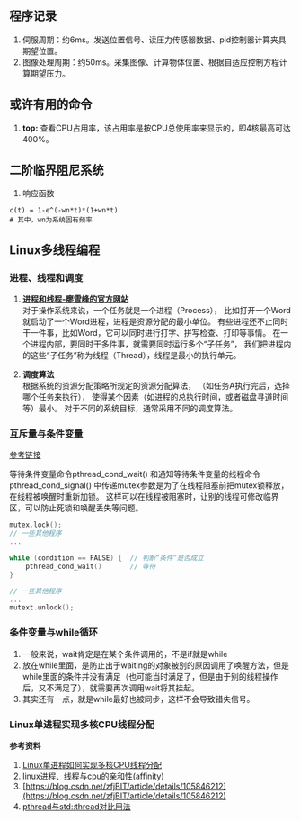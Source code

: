 ## 程序记录
1. 伺服周期：约6ms。发送位置信号、读压力传感器数据、pid控制器计算夹具期望位置。
2. 图像处理周期：约50ms。采集图像、计算物体位置、根据自适应控制方程计算期望压力。


## 或许有用的命令
1. **top:** 查看CPU占用率，该占用率是按CPU总使用率来显示的，即4核最高可达400%。

## 二阶临界阻尼系统
1. 响应函数
```shell
c(t) = 1-e^(-wn*t)*(1+wn*t)
# 其中，wn为系统固有频率
```

## Linux多线程编程
### 进程、线程和调度
1. **[进程和线程-廖雪峰的官方网站](https://www.liaoxuefeng.com/wiki/1016959663602400/1017627212385376)** </br>
对于操作系统来说，一个任务就是一个进程（Process），
比如打开一个Word就启动了一个Word进程，进程是资源分配的最小单位。
有些进程还不止同时干一件事，比如Word，它可以同时进行打字、拼写检查、打印等事情。
在一个进程内部，要同时干多件事，就需要同时运行多个“子任务”，
我们把进程内的这些“子任务”称为线程（Thread），线程是最小的执行单元。


1. **调度算法** </br>
根据系统的资源分配策略所规定的资源分配算法，
（如任务A执行完后，选择哪个任务来执行），
使得某个因素（如进程的总执行时间，或者磁盘寻道时间等）最小。
对于不同的系统目标，通常采用不同的调度算法。

### 互斥量与条件变量
[参考链接](https://stackoverflow.com/questions/4544234/calling-pthread-cond-signal-without-locking-mutex)

等待条件变量命令pthread_cond_wait() 
和通知等待条件变量的线程命令pthread_cond_signal()
中传递mutex参数是为了在线程阻塞前把mutex锁释放，在线程被唤醒时重新加锁。
这样可以在线程被阻塞时，让别的线程可修改临界区，可以防止死锁和唤醒丢失等问题。
```cpp
mutex.lock();
// 一些其他程序
...

while (condition == FALSE) {  // 判断“条件”是否成立
    pthread_cond_wait()       // 等待
}

// 一些其他程序
...
mutext.unlock();
```

### 条件变量与while循环
1. 一般来说，wait肯定是在某个条件调用的，不是if就是while
2. 放在while里面，是防止出于waiting的对象被别的原因调用了唤醒方法，但是while里面的条件并没有满足（也可能当时满足了，但是由于别的线程操作后，又不满足了），就需要再次调用wait将其挂起。
3. 其实还有一点，就是while最好也被同步，这样不会导致错失信号。

### Linux单进程实现多核CPU线程分配
**参考资料** 
1. [Linux单进程如何实现多核CPU线程分配](https://zhidao.baidu.com/question/419156063.html)
2. [linux进程、线程与cpu的亲和性(affinity)](https://www.cnblogs.com/wenqiang/p/6049978.html)
3. [https://blog.csdn.net/zfjBIT/article/details/105846212](https://blog.csdn.net/zfjBIT/article/details/105846212)
4. [pthread与std::thread对比用法](https://blog.csdn.net/matrixyy/article/details/50929149)



